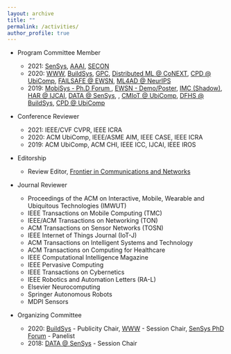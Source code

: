 ```yaml
---
layout: archive
title: ""
permalink: /activities/
author_profile: true
---
```


- Program Committee Member
	- 2021: [SenSys](https://sensys.acm.org/2021/index.html), [AAAI](https://aaai.org/Conferences/AAAI-21/), [SECON](https://secon2021.ieee-secon.org/)
	- 2020: [WWW](https://www2020.thewebconf.org/), [BuildSys](http://buildsys.acm.org/2020/), [GPC](https://www.gpc2020.cn/index.html), [Distributed ML @ CoNEXT](https://distributedml.org/), [CPD @ UbiComp](https://ubicomp-cpd.com/), [FAILSAFE @ EWSN](https://wp.doc.ic.ac.uk/failsafe/), [ML4AD @ NeurIPS](https://ml4ad.github.io/)
	- 2019: [MobiSys - Ph.D Forum ](http://soar.group/mobisys19risingstarsforum/#), [EWSN - Demo/Poster](http://ewsn2019.thss.tsinghua.edu.cn/), [IMC (Shadow)](https://conferences.sigcomm.org/imc/2019), [HAR @ IJCAI](https://sites.google.com/site/zhangleuestc/deep-learning-for-human-activity-recognition), [DATA @ SenSys](https://workshopdata.github.io/DATA2019/), , [CMIoT @ UbiComp](https://cmliot2019.github.io/), [DFHS @ BuildSys](https://dfhs-buildsys.github.io/dfhs2019/), [CPD @ UbiComp](https://ubicomp-cpd.com/)


- Conference Reviewer
	- 2021: IEEE/CVF CVPR, IEEE ICRA
	- 2020: ACM UbiComp, IEEE/ASME AIM, IEEE CASE, IEEE ICRA 
	- 2019: ACM UbiComp, ACM CHI, IEEE ICC, IJCAI, IEEE IROS

- Editorship
	- Review Editor, [Frontier in Communications and Networks](https://www.frontiersin.org/journals/communications-and-networks#)

- Journal Reviewer
	- Proceedings of the ACM on Interactive, Mobile, Wearable and Ubiquitous Technologies (IMWUT)
	- IEEE Transactions on Mobile Computing (TMC)
	- IEEE/ACM Transactions on Networking (TON)
	- ACM Transactions on Sensor Networks (TOSN)
	- IEEE Internet of Things Journal (IoT-J)
	- ACM Transactions on Intelligent Systems and Technology 
	- ACM Transactions on Computing for Healthcare
	- IEEE Computational Intelligence Magazine
	- IEEE Pervasive Computing
	- IEEE Transactions on Cybernetics
	- IEEE Robotics and Automation Letters (RA-L)
	- Elsevier Neurocomputing
	- Springer Autonomous Robots
	- MDPI Sensors

- Organizing Committee
	- 2020: [BuildSys](http://buildsys.acm.org/2020/) - Publicity Chair, [WWW](https://www2020.thewebconf.org/) - Session Chair, [SenSys PhD Forum](http://sensys.acm.org/2020/dc/) - Panelist
	- 2018: [DATA @ SenSys](https://workshopdata.github.io/DATA2018/) - Session Chair
	